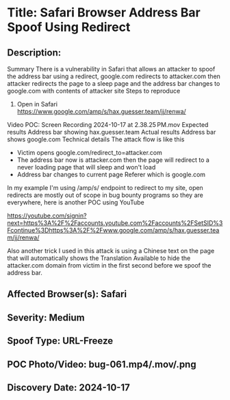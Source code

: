 # Title: Safari Browser Address Bar Spoof Using Redirect

## Description: 
Summary
There is a vulnerability in Safari that allows an attacker to spoof the address bar using a redirect, google.com redirects to attacker.com then attacker redirects the page to a sleep page and the address bar changes to google.com with contents of attacker site
Steps to reproduce
1. Open in Safari https://www.google.com/amp/s/hax.guesser.team/jj/renwa/ 

Video POC:
Screen Recording 2024-10-17 at 2.38.25 PM.mov
Expected results
Address bar showing hax.guesser.team
Actual results
Address bar shows google.com
Technical details
The attack flow is like this 
- Victim opens google.com/redirect_to=attacker.com
- The address bar now is attacker.com then the page will redirect to a never loading page that will sleep and won't load
- Address bar changes to current page Referer which is google.com

In my example I'm using /amp/s/ endpoint to redirect to my site, open redirects are mostly out of scope in bug bounty programs so they are everywhere, here is another POC using YouTube

https://youtube.com/signin?next=https%3A%2F%2Faccounts.youtube.com%2Faccounts%2FSetSID%3Fcontinue%3Dhttps%3A%2F%2Fwww.google.com/amp/s/hax.guesser.team/jj/renwa/

Also another trick I used in this attack is using a Chinese text on the page that will automatically shows the Translation Available to hide the attacker.com domain from victim in the first second before we spoof the address bar.

## Affected Browser(s): Safari

## Severity: Medium

## Spoof Type: URL-Freeze

## POC Photo/Video: bug-061.mp4/.mov/.png

## Discovery Date: 2024-10-17


